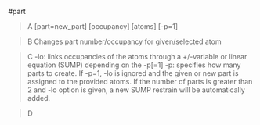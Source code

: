 #part

>A [part=new_part] [occupancy] [atoms] [-p=1]

>B Changes part number/occupancy for given/selected atom

>C -lo: links occupancies of the atoms through a +/-variable or linear equation (SUMP) depending on the -p[=1]
-p:  specifies how many parts to create. If -p=1, -lo is ignored and the given or new part is assigned to the provided atoms. If the number of parts is greater than 2 and -lo option is given, a new SUMP restrain will be automatically added.


>D
